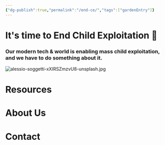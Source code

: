 ```yaml
---
{"dg-publish":true,"permalink":"/end-ce/","tags":["gardenEntry"]}
---
```


# It's time to End Child Exploitation 🌺
### Our modern tech & world is enabling mass child exploitation, and we have to do something about it. 

![alessio-soggetti-xXIRSZmzvU8-unsplash.jpg](/img/user/alessio-soggetti-xXIRSZmzvU8-unsplash.jpg)

# Resources

# About Us

# Contact